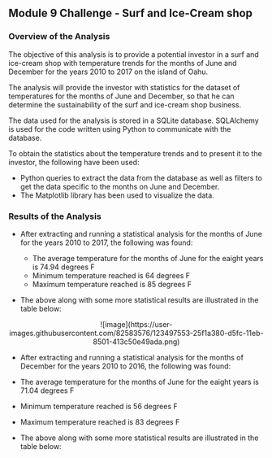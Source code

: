 ## Module 9 Challenge - Surf and Ice-Cream shop 


### Overview of the Analysis

The objective of this analysis is to provide a potential investor in a surf and ice-cream shop with temperature trends for the months of June and December for the years 2010 to 2017 on the island of Oahu. 

The analysis will provide the investor with statistics for the dataset of temperatures for the months of June and December, so that he can determine the sustainability of the surf and ice-cream shop business.

The data used for the analysis is stored in a SQLite database. SQLAlchemy is used for the code written using Python to communicate with the database.

To obtain the statistics about the temperature trends and to present it to the investor, the following have been used:
- Python queries to extract the data from the database as well as filters to get the data specific to the months on June and December.
- The Matplotlib library has been used to visualize the data.

### Results of the Analysis

- After extracting and running a statistical analysis for the months of June for the years 2010 to 2017, the following was found:
  - The average temperature for the months of June for the eaight years is 74.94 degrees F
  - Minimum temperature reached is 64 degrees F
  - Maximum temperature reached is 85 degrees F
  
- The above along with some more statistical results are illustrated in the table below:
<p align="center">
![image](https://user-images.githubusercontent.com/82583576/123497553-25f1a380-d5fc-11eb-8501-413c50e49ada.png)

</p>



         
         
 - After extracting and running a statistical analysis for the months of December for the years 2010 to 2016, the following was found:
  - The average temperature for the months of June for the eaight years is 71.04 degrees F
  - Minimum temperature reached is 56 degrees F
  - Maximum temperature reached is 83 degrees F
  
- The above along with some more statistical results are illustrated in the table below:     

          

